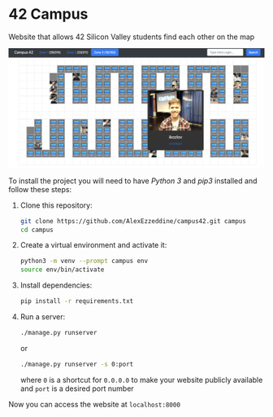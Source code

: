 # 42 Campus
Website that allows 42 Silicon Valley students find each other on the map

![](/screenshot.png)

To install the project you will need to have *Python 3* and *pip3* installed and follow these steps:
1. Clone this repository:
   ```bash
   git clone https://github.com/AlexEzzeddine/campus42.git campus
   cd campus
   ```
2. Create a virtual environment and activate it:
   ```bash
   python3 -m venv --prompt campus env
   source env/bin/activate
   ```
3. Install dependencies:
   ```bash
   pip install -r requirements.txt
   ```
4. Run a server:

   ```bash
   ./manage.py runserver
   ```


   or


   ```bash
   ./manage.py runserver -s 0:port
   ```
   
   
   where `0` is a shortcut for `0.0.0.0` to make your website publicly available and `port` is a desired port number


Now you can access the website at `localhost:8000`

